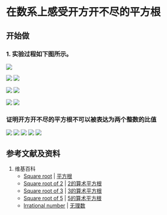 # 在数系上感受开方开不尽的平方根

## 开始做

### 1. 实验过程如下图所示。

![](/images/数系/可比数和不可比数/在数系上感受开方开不尽的平方根/1a1.jpg)

![](/images/数系/可比数和不可比数/在数系上感受开方开不尽的平方根/2a1.jpg)
![](/images/数系/可比数和不可比数/在数系上感受开方开不尽的平方根/2a2.jpg)

![](/images/数系/可比数和不可比数/在数系上感受开方开不尽的平方根/3a1.jpg)
![](/images/数系/可比数和不可比数/在数系上感受开方开不尽的平方根/3a2.jpg)

![](/images/数系/可比数和不可比数/在数系上感受开方开不尽的平方根/4a1.jpg)
![](/images/数系/可比数和不可比数/在数系上感受开方开不尽的平方根/4a2.jpg)

### 证明开方开不尽的平方根不可以被表达为两个整数的比值

![](/images/数系/可比数和不可比数/在数系上感受开方开不尽的平方根/5a1.jpg)
![](/images/数系/可比数和不可比数/在数系上感受开方开不尽的平方根/5a2.jpg)
![](/images/数系/可比数和不可比数/在数系上感受开方开不尽的平方根/5a3.jpg)
![](/images/数系/可比数和不可比数/在数系上感受开方开不尽的平方根/5a4.jpg)
![](/images/数系/可比数和不可比数/在数系上感受开方开不尽的平方根/5a5.jpg)

## 参考文献及资料

1. 维基百科
	- [Square root](https://en.wikipedia.org/wiki/Square_root) | [平方根](https://zh.wikipedia.org/wiki/平方根)
	- [Square root of 2](https://en.wikipedia.org/wiki/Square_root_of_2) | [2的算术平方根](https://zh.wikipedia.org/wiki/2的算术平方根)
	- [Square root of 3](https://en.wikipedia.org/wiki/Square_root_of_3) | [3的算术平方根](https://zh.wikipedia.org/wiki/3的算术平方根)
	- [Square root of 5](https://en.wikipedia.org/wiki/Square_root_of_5) | [5的算术平方根](https://zh.wikipedia.org/wiki/5的算术平方根)
	- [Irrational number](https://en.wikipedia.org/wiki/Irrational_number) | [无理数](https://zh.wikipedia.org/wiki/无理数)

